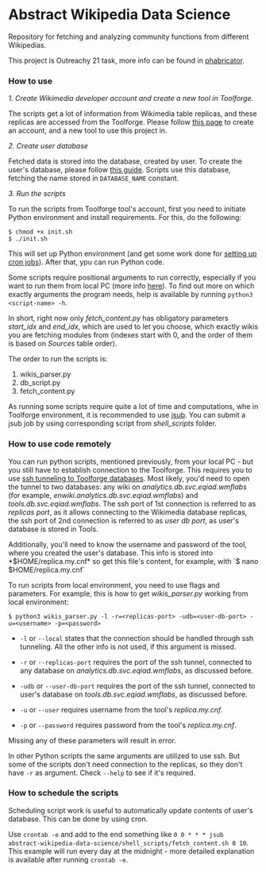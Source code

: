 # Abstract Wikipedia Data Science

Repository for fetching and analyzing community functions from different Wikipedias.

This project is Outreachy 21 task, more info can be found in [phabricator](https://phabricator.wikimedia.org/T263678). 

### How to use

*1. Create Wikimedia developer account and create a new tool in Toolforge.*

The scripts get a lot of information from Wikimedia table replicas, and these replicas are accessed from the 
Toolforge. Please follow [this page](https://wikitech.wikimedia.org/wiki/Portal:Toolforge/Quickstart) 
to create an account, and a new tool to use this project in.

*2. Create user database*

Fetched data is stored into the database, created by user. To create the user's database, please follow 
[this guide](database_setup.md). Scripts use this database, fetching the name stored in `DATABASE_NAME` constant.

*3. Run the scripts*

To run the scripts from Toolforge tool's account, first you need to initiate Python environment and 
install requirements. For this, do the following:
```shell
$ chmod +x init.sh
$ ./init.sh
```

This will set up Python environment (and get some work done for 
[setting up cron jobs](#how-to-schedule-the-scripts)). After that, ypu can run Python code.

Some scripts require positional arguments to run correctly, especially if you want to run them from local PC
(more info [here](#how-to-use-code-remotely)). To find out more on which exactly arguments the program needs, 
help is available by running `python3 <script-name> -h`.

In short, right now only *fetch_content.py* has obligatory parameters *start_idx* and *end_idx*, which are used
to let you choose, which exactly wikis you are fetching modules from (indexes start with 0, and the order of them
is based on *Sources* table order).

The order to run the scripts is:
1. wikis_parser.py
2. db_script.py
3. fetch_content.py 

As running some scripts require quite a lot of time and computations, whe in Toolforge environment, 
it is recommended to use [jsub](https://wikitech.wikimedia.org/wiki/Help:Toolforge/Grid#Submitting_simple_one-off_jobs_using_'jsub').
You can submit a jsub job by using corresponding script from *shell_scripts* folder.

### How to use code remotely

You can run python scripts, mentioned previously, from your local PC - but you still have to establish
connection to the Toolforge. This requires you to use [ssh tunneling to Toolforge databases](https://wikitech.wikimedia.org/wiki/Help:Toolforge/Database#SSH_tunneling_for_local_testing_which_makes_use_of_Wiki_Replica_databases).
Most likely, you'd need to open the tunnel to two databases: any wiki on *analytics.db.svc.eqiad.wmflabs*
(for example, *enwiki.analytics.db.svc.eqiad.wmflabs*) and *tools.db.svc.eqiad.wmflabs*. 
The ssh port of 1st connection is referred to as *replicas port*, as it allows connecting to the Wikimedia database replicas,
the ssh port of 2nd connection is referred to as *user db port*, as user's database is stored in Tools.

Additionally, you'll need to know the username and password of the tool, where you created the user's database. 
This info is stored into *$HOME/replica.my.cnf* so get this file's content, for example, 
with `$ nano $HOME/replica.my.cnf`

To run scripts from local environment, you need to use flags and parameters. 
For example, this is how to get *wikis_parser.py* working from local environment:
```shell
$ python3 wikis_parser.py -l -r=<replicas-port> -udb=<user-db-port> -u=<username> -p=<password>
```

+ `-l` or `--local` states that the connection should be handled through ssh tunneling.
All the other info is not used, if this argument is missed.
  
+ `-r` or `--replicas-port` requires the port of the ssh tunnel, connected to any database on
*analytics.db.svc.eqiad.wmflabs*, as discussed before.
  
+ `-udb` or `--user-db-port` requires the port of the ssh tunnel, connected to user's database on
*tools.db.svc.eqiad.wmflabs*, as discussed before.
  
+ `-u` or `--user` requires username from the tool's *replica.my.cnf*.

+ `-p` or `--password` requires password from the tool's *replica.my.cnf*.

Missing any of these parameters will result in error.

In other Python scripts the same arguments are utilized to use ssh. But some of the scripts don't need connection
to the replicas, so they don't have `-r` as argument. Check `--help` to see if it's required.

### How to schedule the scripts

Scheduling script work is useful to automatically update contents of user's database. This can be done by using cron.

Use `crontab -e` and add to the end something like 
`0 0 * * * jsub abstract-wikipedia-data-science/shell_scripts/fetch_content.sh 0 10`.
This example will run every day at the midnight - more detailed explanation is available after running `crontab -e`.


